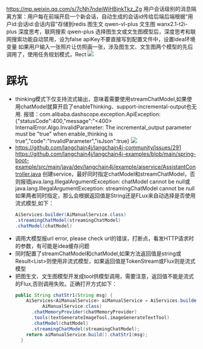 https://mp.weixin.qq.com/s/7cNh7ndeiWiHBjnkTkz_Zg
用户会话级别的消息隔离方案：用户每在前端开启一个新会话，自动生成的会话id传给后端后端根据“用户id:会话id:会话内容”存储到redis
图生文 qwen-vl-plus
文生图 wanx2.1-t2i-plus
深度思考，联网搜索 qwen-plus 
选择图生文或文生图模型后，深度思考和联网搜索功能自动禁用，设为false
apiKey不要直接写到配置文件中，设置idea环境变量
如果用户输入一张照片让仿照画一张，涉及图生文、文生图两个模型的先后调用了，使用任务规划模式，Rect
![](https://cdn.jsdelivr.net/gh/QingQiuGeek/imgRepo/picGo/202507142127965.png)
# 踩坑
* thinking模式下仅支持流式输出，意味着需要使用streamChatModel,如果使用chatModel就算开启了enableThinking、support-incremental-output也无用.
报错：com.alibaba.dashscope.exception.ApiException: {"statusCode":400,"message":"<400> InternalError.Algo.InvalidParameter: The incremental_output parameter must be \"true\" when enable_thinking is true","code":"InvalidParameter","isJson":true}
![](https://cdn.jsdelivr.net/gh/QingQiuGeek/imgRepo/picGo/202507132200427.png)
* https://github.com/langchain4j/langchain4j-community/issues/291
  https://github.com/langchain4j/langchain4j-examples/blob/main/spring-boot-example/src/main/java/dev/langchain4j/example/aiservice/AssistantController.java
  创建service，最好同时指定chatModel和streamChatModel，否则报错java.lang.IllegalArgumentException: chatModel cannot be null或java.lang.IllegalArgumentException: streamingChatModel cannot be null
  如果两者同时指定，那么会根据返回值是String还是FLux<String>来自动选择是否使用流式模型,如下：
  ```java
  AiServices.builder(AiManualService.class)
  .streamingChatModel(streamingChatModel)
  .chatModel(chatModel)
  ```
* 调用大模型报url error, please check url的错误，打断点，看发HTTP请求时的参数，有可能是idea缓存问题
* 同时配置了streamChatModel和chatModel,如果方法返回值是string或Result<List<String>>则使用非流式模型，如果返回值是TokenStream或Flux<String>则是流式模型
* 把图生文、文生图模型开发成tool供模型调用，需要注意，返回值不能是流式的Flux<String>,否则调用失败。正确打开方式如下：
  ```java
  public String chatStr1(String msg) {
      AiServices<AiManualService> aiManualService = AiServices.builder(
            AiManualService.class)
        .chatMemoryProvider(chatMemoryProvider)
        .tools(textGenerateImageTool,imageGenerateTextTool)
        .chatModel(chatModel)
        .streamingChatModel(streamingChatModel);
      return aiManualService.build().chatStr1(msg);
    }
  ```